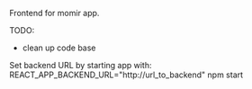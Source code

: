 Frontend for momir app.

TODO:
 - clean up code base


 Set backend URL by starting app with: REACT_APP_BACKEND_URL="http://url_to_backend" npm start
